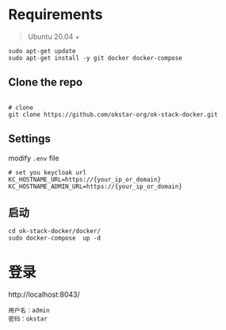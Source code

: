 # Requirements
> Ubuntu 20.04 +
```shell
sudo apt-get update
sudo apt-get install -y git docker docker-compose
```


## Clone the repo
```shell

# clone
git clone https://github.com/okstar-org/ok-stack-docker.git
```

## Settings
modify `.env` file
```shell
# set you keycloak url
KC_HOSTNAME_URL=https://{your_ip_or_domain}
KC_HOSTNAME_ADMIN_URL=https://{your_ip_or_domain}
```

## 启动
```shell
cd ok-stack-docker/docker/
sudo docker-compose  up -d
```

# 登录
 
 http://localhost:8043/
    
    用户名：admin
    密码：okstar


